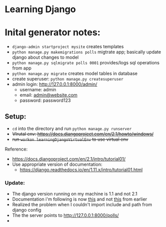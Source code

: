 
# Learning Django

# Inital generator notes:
- `django-admin startproject mysite` creates templates
- `python manage.py makemigrations polls` migtrate app; basically update django about changes to model
- `python manage.py sqlmigrate polls 0001` provides/logs sql operations from app
- `python manage.py migrate` creates model tables in database
- create superuser: `python manage.py createsuperuser`
- admin login: http://127.0.0.1:8000/admin/
  - username: admin
  - email: admin@website.com
  - password: password123

## Setup:
- `cd` into the directory and run `python manage.py runserver`
- ~~VIrutal env: https://docs.djangoproject.com/en/2.1/howto/windows/~~
- ~~run `workon learningDjangoVirtualEnv` to use virtual env~~


Reference:
- https://docs.djangoproject.com/en/2.1/intro/tutorial01/
- Use appropriate version of documentation:
  - https://django.readthedocs.io/en/1.11.x/intro/tutorial01.html


### Update:
- The django version running on my machine is 1.1 and not 2.1
- Documentation i'm following is now [this](https://django.readthedocs.io/en/1.11.x/intro/tutorial01.html) and not [this](https://docs.djangoproject.com/en/2.1/intro/tutorial01/) from earlier
- Realized the problem when I couldn't import include and path from django config
- The the server points to http://127.0.0.1:8000/polls/
-
